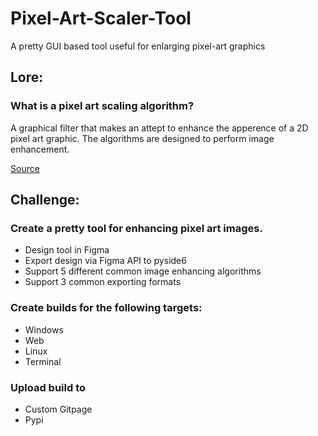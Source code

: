 # Pixel-Art-Scaler-Tool
A pretty GUI based tool useful for enlarging pixel-art graphics

## Lore:
### What is a pixel art scaling algorithm?
A graphical filter that makes an attept to enhance the apperence of a 2D pixel art graphic.
The algorithms are designed to perform image enhancement. 

[Source](https://en.wikipedia.org/wiki/Pixel-art_scaling_algorithms)

## Challenge:
### Create a pretty tool for enhancing pixel art images.
- Design tool in Figma
- Export design via Figma API to pyside6
- Support 5 different common image enhancing algorithms
- Support 3 common exporting formats

### Create builds for the following targets:
- Windows
- Web
- Linux
- Terminal

### Upload build to
- Custom Gitpage
- Pypi
